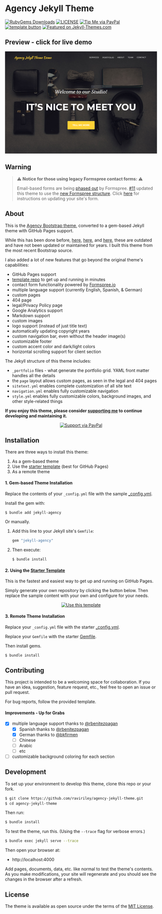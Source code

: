 # Agency Jekyll Theme
[![RubyGems Downloads](https://img.shields.io/gem/dt/jekyll-agency?label=gem%20downloads)](https://rubygems.org/gems/jekyll-agency)
[![LICENSE](https://img.shields.io/badge/license-MIT-blue)](/LICENSE.txt)
[![Tip Me via PayPal](https://img.shields.io/badge/PayPal-tip_me-green?logo=paypal)](https://www.paypal.me/raviriley)
[![template button](https://img.shields.io/badge/Generate_theme_from_template-2ea44f)][generate]
[![Featured on Jekyll-Themes.com](https://img.shields.io/badge/featured%20on-JekyllThemes-red.svg)](https://jekyll-themes.com/agency-jekyll-theme/)

## Preview - click for live demo

[![screenshot](/screenshot.PNG)][demo-page]

## Warning

> :warning: **Notice for those using legacy Formspree contact forms:** :warning:
>
> Email-based forms are being [phased out](https://help.formspree.io/hc/en-us/articles/360056076314) by Formspree. [#11](https://github.com/raviriley/agency-jekyll-theme/pull/11) updated this theme to use the [new Formspree structure](https://help.formspree.io/hc/en-us/articles/360017735154-How-to-prevent-spam). Click [here](https://help.formspree.io/hc/en-us/articles/360056076314) for instructions on updating your site's form.

## About

This is the [Agency Bootstrap theme](https://startbootstrap.com/themes/agency/), converted to a gem-based Jekyll theme with GitHub Pages support.

While this has been done before, [here](https://github.com/y7kim/agency-jekyll-theme), [here](https://github.com/SotiriosVrachas/jekyll-theme-startbootstrap-agency), and [here](https://github.com/laklau/agency-jekyll-theme/), these are outdated and have not been updated or maintained for years. I built this theme from the most recent Bootstrap source.

I also added a lot of new features that go beyond the original theme's capabilities:

- GitHub Pages support
- [template repo][template] to get up and running in minutes
- contact form functionality powered by [Formspree.io](https://formspree.io)
- multiple language support (currently English, Spanish, & German)
- custom pages
- 404 page
- legal/Privacy Policy page
- Google Analytics support
- Markdown support
- custom images
- logo support (instead of just title text)
- automatically updating copyright years
- custom navigation bar, even without the header image(s)
- customizable footer
- custom accent color and dark/light colors
- horizontal scrolling support for client section
<!--
- custom colors with automatic gradient generation (coming soon)
- site title logo text font customization (coming soon)
- horizontal scrolling support for portfolio section (coming soon)
- about section (different from the timeline) -->

The Jekyll structure of this theme includes:

- `_portfolio` files - what generate the portfolio grid. YAML front matter handles all the details
- the `page` layout allows custom pages, as seen in the legal and 404 pages
- `sitetext.yml` enables complete customization of all site text
- `navigation.yml` enables fully customizable navigation
- `style.yml` enables fully customizable colors, background images, and other style-related things

**If you enjoy this theme, please consider [supporting me](https://www.paypal.me/raviriley) to continue developing and maintaining it.**

<div align="center">

[![Support via PayPal](https://cdn.rawgit.com/twolfson/paypal-github-button/1.0.0/dist/button.svg)](https://www.paypal.me/raviriley)

</div>

## Installation

There are three ways to install this theme:

1. As a gem-based theme
2. Use the [starter template][template] (best for GitHub Pages)
3. As a remote theme

#### 1. Gem-based Theme Installation

Replace the contents of your `_config.yml` file with the sample [\_config.yml](https://raw.githubusercontent.com/raviriley/agency-jekyll-theme/master/_config.yml).

Install the gem with:

```sh
$ bundle add jekyll-agency
```

Or manually.

1. Add this line to your Jekyll site's `Gemfile`:
   ```ruby
   gem "jekyll-agency"
   ```
2. Then execute:
   ```sh
   $ bundle install
   ```

#### 2. Using the [Starter Template][template]

This is the fastest and easiest way to get up and running on GitHub Pages.

Simply generate your own repository by clicking the button below. Then replace the sample content with your own and configure for your needs.

<div align="center">

[![Use this template](https://img.shields.io/badge/Generate-Use_this_template-2ea44f?style=for-the-badge)][generate]

</div>
    
#### 3. Remote Theme Installation

Replace your `_config.yml` file with the starter [\_config.yml](https://raw.githubusercontent.com/raviriley/agency-jekyll-theme-starter/master/_config.yml).

Replace your `Gemfile` with the starter [Gemfile](https://raw.githubusercontent.com/raviriley/agency-jekyll-theme-starter/master/Gemfile).

Then install gems.

```sh
$ bundle install
```

<!--
## Documentation and Usage

**TODO:** Write usage instructions here. Describe available layouts, includes, or assets.

navheader is used only for the home page. nav is used everywhere else.

Layouts:

Includes:

-->

## Contributing

This project is intended to be a welcoming space for collaboration. If you have an idea, suggestion, feature request, etc., feel free to open an issue or pull request.

For bug reports, follow the provided template.

#### Improvements - Up for Grabs

- [x] multiple language support thanks to [@rbenitezpagan](https://github.com/rbenitezpagan)
  - [x] Spanish thanks to [@rbenitezpagan](https://github.com/rbenitezpagan)
  - [x] German thanks to [@bkfirmen](https://github.com/bkfirmen)
  - [ ] Chinese
  - [ ] Arabic
  - [ ] etc
- [ ] customizable background coloring for each section

## Development

To set up your environment to develop this theme, clone this repo or your fork.

```sh
$ git clone https://github.com/raviriley/agency-jekyll-theme.git
$ cd agency-jekyll-theme
```

Then run:

```sh
$ bundle install
```

To test the theme, run this. (Using the `--trace` flag for verbose errors.)

```sh
$ bundle exec jekyll serve --trace
```

Then open your browser at:

- http://localhost:4000

Add pages, documents, data, etc. like normal to test the theme's contents. As you make modifications, your site will regenerate and you should see the changes in the browser after a refresh.

## License

The theme is available as open source under the terms of the [MIT License](https://opensource.org/licenses/MIT).

<!--

## Example Implementations

- [CV Enterprises](https://cventerprises.org)
- [Mortazavi Lab at UC Irvine](https://mortazavilab.github.io/)

-->

[demo-page]: https://raviriley.github.io/agency-jekyll-theme-starter/
[template]: https://github.com/raviriley/agency-jekyll-theme-starter
[generate]: https://github.com/raviriley/agency-jekyll-theme-starter/generate
